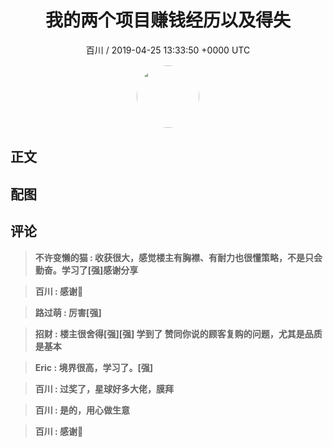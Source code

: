 <h1 align="center">我的两个项目赚钱经历以及得失</h1>
<p align="center">
    <a>百川 / 2019-04-25 13:33:50 &#43;0000 UTC</a>
</p>

<div align="center">
    <img src="https://images.zsxq.com/Fg2OdZf2Iu9qrCueJQEdkUODDyHz?e=1590940799&amp;token=kIxbL07-8jAj8w1n4s9zv64FuZZNEATmlU_Vm6zD:KFpf8rfOzcb81aTTlmEgaB0kdew=" width="100" height="100" style="border:1px solid;border-radius:50%; color:#ffffff"/>
</div>

## 正文

<div>

</div>

## 配图
<div class="image" align="center">

</div>

## 评论

<div align="left">
<div>

<blockquote >
<span> <strong>不许变懒的猫 : 收获很大，感觉楼主有胸襟、有耐力也很懂策略，不是只会勤奋。学习了[强]感谢分享 </strong></span>
</blockquote>

<blockquote >
<span> <strong>百川 : 感谢🙏 </strong></span>
</blockquote>

<blockquote >
<span> <strong>路过萌 : 厉害[强] </strong></span>
</blockquote>

<blockquote >
<span> <strong>招财 : 楼主很舍得[强][强]  学到了  赞同你说的顾客复购的问题，尤其是品质是基本 </strong></span>
</blockquote>

<blockquote >
<span> <strong>Eric : 境界很高，学习了。[强] </strong></span>
</blockquote>

<blockquote >
<span> <strong>百川 : 过奖了，星球好多大佬，膜拜 </strong></span>
</blockquote>

<blockquote >
<span> <strong>百川 : 是的，用心做生意 </strong></span>
</blockquote>

<blockquote >
<span> <strong>百川 : 感谢🙏 </strong></span>
</blockquote>

</div>
</div>